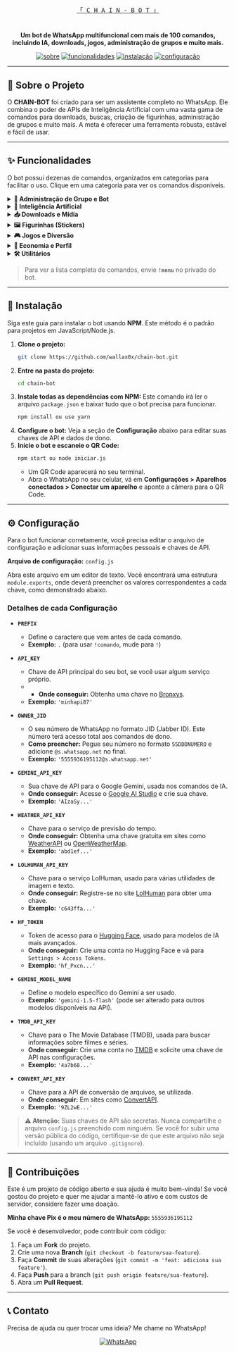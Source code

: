 <p align="center">
  <br>
  <samp>
    <a href="https://github.com/wallax0x/chain-bot">「 C H A I N - B O T 」</a>
  </samp>
  <br>
</p>

<h1 align="center"></h1>

<p align="center">
  <strong>Um bot de WhatsApp multifuncional com mais de 100 comandos, incluindo IA, downloads, jogos, administração de grupos e muito mais.</strong>
</p>

<p align="center">
  <a href="#-sobre-o-projeto"><img src="https://img.shields.io/badge/sobre-o_projeto-blue?style=for-the-badge&logo=rocket" alt="sobre"></a>
  <a href="#-funcionalidades"><img src="https://img.shields.io/badge/comandos-disponíveis-green?style=for-the-badge&logo=game-and-watch" alt="funcionalidades"></a>
  <a href="#-instalação"><img src="https://img.shields.io/badge/como-instalar-orange?style=for-the-badge&logo=server" alt="instalação"></a>
  <a href="#-configuração"><img src="https://img.shields.io/badge/como-configurar-purple?style=for-the-badge&logo=settings" alt="configuração"></a>
</p>

---

## 🤖 Sobre o Projeto

O **CHAIN-BOT** foi criado para ser um assistente completo no WhatsApp. Ele combina o poder de APIs de Inteligência Artificial com uma vasta gama de comandos para downloads, buscas, criação de figurinhas, administração de grupos e muito mais. A meta é oferecer uma ferramenta robusta, estável e fácil de usar.

---

## ✨ Funcionalidades

O bot possui dezenas de comandos, organizados em categorias para facilitar o uso. Clique em uma categoria para ver os comandos disponíveis.

<details>
<summary><strong>👑 Administração de Grupo e Bot</strong></summary>
<br>
<table>
  <tr>
    <td>!add</td>
    <td>!ban</td>
    <td>!demote</td>
    <td>!promover</td>
  </tr>
  <tr>
    <td>!grupo</td>
    <td>!abrir</td>
    <td>!adminonly</td>
    <td>!antifake</td>
  </tr>
  <tr>
    <td>!antilink</td>
    <td>!antipv</td>
    <td>!antispam</td>
    <td>!listanegra</td>
  </tr>
  <tr>
    <td>!blockcmd</td>
    <td>!unblockcmd</td>
    <td>!marcarall</td>
    <td>!hidetag</td>
  </tr>
  <tr>
    <td>!setwelcome</td>
    <td>!setgoodbye</td>
    <td>!seticon</td>
    <td>!rename</td>
  </tr>
   <tr>
    <td>!groupstats</td>
    <td>...e mais!</td>
    <td></td>
    <td></td>
  </tr>
</table>
</details>

<details>
<summary><strong>🧠 Inteligência Artificial</strong></summary>
<br>
<table>
  <tr>
    <td>!gemini</td>
    <td>!resumir</td>
    <td>!desenhar</td>
    <td>!geimage</td>
  </tr>
   <tr>
    <td>!simi</td>
    <td>!falar</td>
    <td>!transcrever</td>
    <td>...e mais!</td>
  </tr>
</table>
</details>

<details>
<summary><strong>📥 Downloads e Mídia</strong></summary>
<br>
<table>
  <tr>
    <td>!play</td>
    <td>!ytmp4</td>
    <td>!instagram</td>
    <td>!instaaudio</td>
  </tr>
    <tr>
    <td>!tiktok</td>
    <td>!mediafire</td>
    <td>!facebook</td>
    <td>!editvideo</td>
  </tr>
   <tr>
    <td>!audio</td>
    <td>!tomp3</td>
    <td></td>
    <td>...e mais!</td>
  </tr>
</table>
</details>

<details>
<summary><strong>🖼️ Figurinhas (Stickers)</strong></summary>
<br>
<table>
  <tr>
    <td>!figu</td>
    <td>!sticker</td>
    <td>!autosticker</td>
    <td>!stickersearch</td>
  </tr>
  <tr>
    <td>!togif</td>
    <td>!toimg</td>
    <td>!attp</td>
    <td>...e mais!</td>
  </tr>
</table>
</details>

<details>
<summary><strong>🎮 Jogos e Diversão</strong></summary>
<br>
<table>
  <tr>
    <td>!roletarussa</td>
    <td>!duelo</td>
    <td>!forca</td>
    <td>!quiz</td>
  </tr>
  <tr>
    <td>!ppt</td>
    <td>!velha</td>
    <td>!apostar</td>
    <td>!casar</td>
  </tr>
  <tr>
    <td>!pedirnamoro</td>
    <td>!ship</td>
    <td>!beijar</td>
    <td>!piada</td>
  </tr>
  <tr>
    <td>!conselho</td>
    <td>!curiosidade</td>
    <td>!signo</td>
    <td>...e mais!</td>
  </tr>
</table>
</details>

<details>
<summary><strong>💸 Economia e Perfil</strong></summary>
<br>
<table>
  <tr>
    <td>!daily</td>
    <td>!apostar</td>
    <td>!roubar</td>
    <td>!comprar</td>
  </tr>
  <tr>
    <td>!loja</td>
    <td>!pix</td>
    <td>!perfil</td>
    <td>!level</td>
  </tr>
  <tr>
    <td>!rank</td>
    <td>!gerenciarxp</td>
    <td></td>
    <td>...e mais!</td>
  </tr>
</table>
</details>

<details>
<summary><strong>🛠️ Utilitários</strong></summary>
<br>
<table>
  <tr>
    <td>!clima</td>
    <td>!ddd</td>
    <td>!noticias</td>
    <td>!wiki</td>
  </tr>
  <tr>
    <td>!letramusic</td>
    <td>!pinterest</td>
    <td>!print</td>
    <td>!qrcode</td>
  </tr>
   <tr>
    <td>!lembrete</td>
    <td>!imgpralink</td>
    <td></td>
    <td>...e mais!</td>
  </tr>
</table>
</details>

> Para ver a lista completa de comandos, envie **`!menu`** no privado do bot.

---

## 🚀 Instalação

Siga este guia para instalar o bot usando **NPM**. Este método é o padrão para projetos em JavaScript/Node.js.

1.  **Clone o projeto:**
    ```sh
    git clone https://github.com/wallax0x/chain-bot.git
    ```
2.  **Entre na pasta do projeto:**
    ```sh
    cd chain-bot
    ```
3.  **Instale todas as dependências com NPM:**
    Este comando irá ler o arquivo `package.json` e baixar tudo que o bot precisa para funcionar.
    ```sh
    npm install ou use yarn
    ```
4.  **Configure o bot:**
    Veja a seção de **Configuração** abaixo para editar suas chaves de API e dados de dono.
5.  **Inicie o bot e escaneie o QR Code:**
    ```sh
    npm start ou node iniciar.js
    ```
    - Um QR Code aparecerá no seu terminal.
    - Abra o WhatsApp no seu celular, vá em **Configurações > Aparelhos conectados > Conectar um aparelho** e aponte a câmera para o QR Code.

---

## ⚙️ Configuração

Para o bot funcionar corretamente, você precisa editar o arquivo de configuração e adicionar suas informações pessoais e chaves de API.

**Arquivo de configuração:** `config.js`

Abra este arquivo em um editor de texto. Você encontrará uma estrutura `module.exports`, onde deverá preencher os valores correspondentes a cada chave, como demonstrado abaixo.

### Detalhes de cada Configuração

* **`PREFIX`**
    * Define o caractere que vem antes de cada comando.
    * **Exemplo:** `.` (para usar `!comando`, mude para `!`)

* **`API_KEY`**
    * Chave de API principal do seu bot, se você usar algum serviço próprio.
    * * **Onde conseguir:** Obtenha uma chave no [Bronxys](https://api.bronxyshost.com.br/).
    * **Exemplo:** `'minhapi87'`

* **`OWNER_JID`**
    * O seu número de WhatsApp no formato JID (Jabber ID). Este número terá acesso total aos comandos de dono.
    * **Como preencher:** Pegue seu número no formato `55DDDNUMERO` e adicione `@s.whatsapp.net` no final.
    * **Exemplo:** `'5555936195112@s.whatsapp.net'`

* **`GEMINI_API_KEY`**
    * Sua chave de API para o Google Gemini, usada nos comandos de IA.
    * **Onde conseguir:** Acesse o [Google AI Studio](https://aistudio.google.com/app/apikey) e crie sua chave.
    * **Exemplo:** `'AIzaSy...'`

* **`WEATHER_API_KEY`**
    * Chave para o serviço de previsão do tempo.
    * **Onde conseguir:** Obtenha uma chave gratuita em sites como [WeatherAPI](https://www.weatherapi.com/) ou [OpenWeatherMap](https://openweathermap.org/api).
    * **Exemplo:** `'abd1ef...'`

* **`LOLHUMAN_API_KEY`**
    * Chave para o serviço LolHuman, usado para várias utilidades de imagem e texto.
    * **Onde conseguir:** Registre-se no site [LolHuman](https://api.lolhuman.xyz/) para obter uma chave.
    * **Exemplo:** `'c643ffa...'`

* **`HF_TOKEN`**
    * Token de acesso para o [Hugging Face](https://huggingface.co/), usado para modelos de IA mais avançados.
    * **Onde conseguir:** Crie uma conta no Hugging Face e vá para `Settings > Access Tokens`.
    * **Exemplo:** `'hf_Pxcn...'`

* **`GEMINI_MODEL_NAME`**
    * Define o modelo específico do Gemini a ser usado.
    * **Exemplo:** `'gemini-1.5-flash'` (pode ser alterado para outros modelos disponíveis na API).

* **`TMDB_API_KEY`**
    * Chave para o The Movie Database (TMDB), usada para buscar informações sobre filmes e séries.
    * **Onde conseguir:** Crie uma conta no [TMDB](https://www.themoviedb.org/signup) e solicite uma chave de API nas configurações.
    * **Exemplo:** `'4a7b68...'`

* **`CONVERT_API_KEY`**
    * Chave para a API de conversão de arquivos, se utilizada.
    * **Onde conseguir:** Em sites como [ConvertAPI](https://www.convertapi.com/).
    * **Exemplo:** `'9ZL2wE...'`

> **⚠️ Atenção:** Suas chaves de API são secretas. Nunca compartilhe o arquivo `config.js` preenchido com ninguém. Se você for subir uma versão pública do código, certifique-se de que este arquivo não seja incluído (usando um arquivo `.gitignore`).

---

## 🤝 Contribuições

Este é um projeto de código aberto e sua ajuda é muito bem-vinda! Se você gostou do projeto e quer me ajudar a mantê-lo ativo e com custos de servidor, considere fazer uma doação.

**Minha chave Pix é o meu número de WhatsApp:** `5555936195112`

Se você é desenvolvedor, pode contribuir com código:
1.  Faça um **Fork** do projeto.
2.  Crie uma nova **Branch** (`git checkout -b feature/sua-feature`).
3.  Faça **Commit** de suas alterações (`git commit -m 'feat: adiciona sua feature'`).
4.  Faça **Push** para a branch (`git push origin feature/sua-feature`).
5.  Abra um **Pull Request**.

---

## 📞 Contato

Precisa de ajuda ou quer trocar uma ideia? Me chame no WhatsApp!

<p align="center">
<a href="https://wa.me/5555936195112" target="_blank">
  <img src="https://img.shields.io/badge/Fale%20comigo%20no%20WhatsApp-25D366?style=for-the-badge&logo=whatsapp&logoColor=white" alt="WhatsApp">
</a>
</p>
